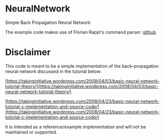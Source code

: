 # NeuralNetwork
Simple Back Propagation Neural Network

The example code makes use of Florian Rappl's command parser: [github](https://github.com/FlorianRappl/CmdParser )

# Disclaimer
This code is meant to be a simple implementation of the back-propagation neural network discussed in the tutorial below:

[https://takinginitiative.wordpress.com/2008/04/03/basic-neural-network-tutorial-theory/](https://takinginitiative.wordpress.com/2008/04/03/basic-neural-network-tutorial-theory/)

[https://takinginitiative.wordpress.com/2008/04/23/basic-neural-network-tutorial-c-implementation-and-source-code/](https://takinginitiative.wordpress.com/2008/04/23/basic-neural-network-tutorial-c-implementation-and-source-code/)

It is intended as a reference/example implementation and will not be maintained or supported.